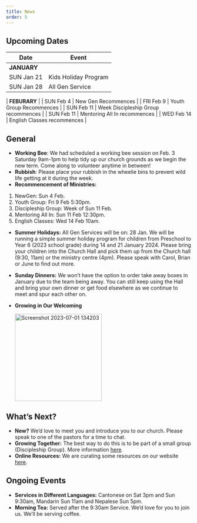 ```yaml
---
title: News
order: 5
---
```


## Upcoming Dates

| Date | Event |
| ----- | ----- |
| **JANUARY** | 
| SUN Jan 21 | Kids Holiday Program |
| SUN Jan 28 | All Gen Service |

| **FEBURARY** | 
| SUN Feb 4 | New Gen Recommences |
| FRI Feb 9 | Youth Group Recommences |
| SUN Feb 11 | Week Discipleship Group recommences |
| SUN Feb 11 | Mentoring All In recommences |
| WED Feb 14 | English Classes recommences |

## General

- **Working Bee**: We had scheduled a working bee session on Feb. 3 Saturday 9am-1pm to help tidy up our church grounds as we begin the new term. Come along to volunteer anytime in between!  
- **Rubbish**: Please place your rubbish in the wheelie bins to prevent wild life getting at it during the week.  
- **Recommencement of Ministries:**
1. NewGen: Sun 4 Feb. 
2. Youth Group: Fri 9 Feb 5:30pm. 
3. Discipleship Group: Week of Sun 11 Feb. 
4. Mentoring All In: Sun 11 Feb 12:30pm.
5. English Classes: Wed 14 Feb 10am.
- **Summer Holidays:** All Gen Services will be on: 28 Jan. We will be running a simple summer holiday program for children from Preschool to Year 6 (2023 school grade) during 14 and 21 January 2024. Please bring  your children into the Church Hall and pick them up from the Church hall (9:30, 11am) or the ministry centre (4pm). Please speak with Carol, Brian or June to find out more. 
- **Sunday Dinners:** We won’t have the option to order take away boxes in January due to the team being away. You can still keep using the Hall and bring your own dinner or get food elsewhere as we continue to meet and spur each other on. 

- **Growing in Our Welcoming**


  <img width="236" alt="Screenshot 2023-07-01 134203" src="https://github.com/stgeorgeshurstville/bulletin/assets/119166299/b540ac1c-0ba4-481e-90a5-5464939f7e4c">


## What’s Next?
- **New?** We’d love to meet you and introduce you to our church. Please speak to one of the pastors for a time to chat. 
- **Growing Together:** The best way to do this is to be part of a small group (Discipleship Group). More information [here](https://stgeorgeshurstville.org.au/discipleship-groups).
- **Online Resources:** We are curating some resources on our website [here](https://stgeorgeshurstville.org.au/lets-talk-about-christianity).  

## Ongoing Events
- **Services in Different Languages:** Cantonese on Sat 3pm and Sun 9:30am, Mandarin Sun 11am and Nepalese Sun 5pm. 
- **Morning Tea:** Served after the 9:30am Service. We’d love for you to join us. We’ll be serving coffee.

